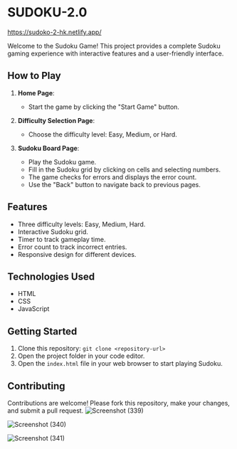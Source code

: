 # SUDOKU-2.0

https://sudoko-2-hk.netlify.app/

Welcome to the Sudoku Game! This project provides a complete Sudoku gaming experience with interactive features and a user-friendly interface.

## How to Play

1. **Home Page**: 
   - Start the game by clicking the "Start Game" button.

2. **Difficulty Selection Page**:
   - Choose the difficulty level: Easy, Medium, or Hard.

3. **Sudoku Board Page**:
   - Play the Sudoku game.
   - Fill in the Sudoku grid by clicking on cells and selecting numbers.
   - The game checks for errors and displays the error count.
   - Use the "Back" button to navigate back to previous pages.

## Features

- Three difficulty levels: Easy, Medium, Hard.
- Interactive Sudoku grid.
- Timer to track gameplay time.
- Error count to track incorrect entries.
- Responsive design for different devices.

## Technologies Used

- HTML
- CSS
- JavaScript

## Getting Started

1. Clone this repository: `git clone <repository-url>`
2. Open the project folder in your code editor.
3. Open the `index.html` file in your web browser to start playing Sudoku.

## Contributing

Contributions are welcome! Please fork this repository, make your changes, and submit a pull request.
![Screenshot (339)](https://github.com/hemantkr26/SUDOKU-2.0/assets/142200426/0d33db6a-8018-4447-827c-af620d60baeb)

![Screenshot (340)](https://github.com/hemantkr26/SUDOKU-2.0/assets/142200426/ee3abd37-a94e-4dad-be22-204097c6043e)

![Screenshot (341)](https://github.com/hemantkr26/SUDOKU-2.0/assets/142200426/999dd49e-24d2-4bbf-a441-da047a210f6b)




